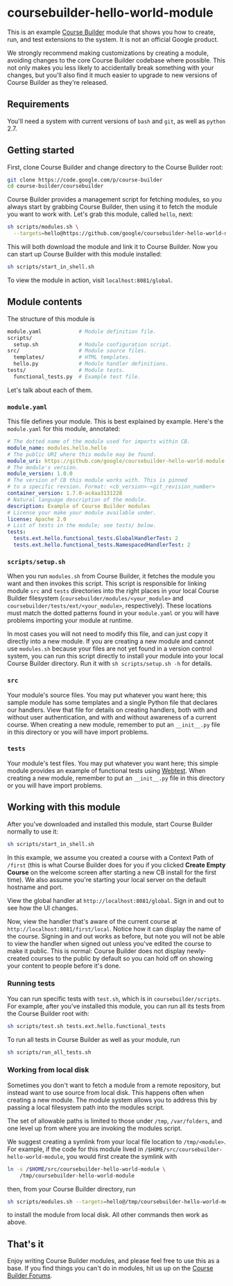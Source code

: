 # coursebuilder-hello-world-module

This is an example [Course Builder] module that shows you how to create, run,
and test extensions to the system. It is not an official Google product.

We strongly recommend making customizations by creating a module, avoiding
changes to the core Course Builder codebase where possible. This not only makes
you less likely to accidentally break something with your changes, but you'll
also find it much easier to upgrade to new versions of Course Builder as they're
released.

## Requirements

You'll need a system with current versions of `bash` and `git`, as well as
`python` 2.7.

## Getting started

First, clone Course Builder and change directory to the Course Builder root:

```sh
git clone https://code.google.com/p/course-builder
cd course-builder/coursebuilder
```

Course Builder provides a management script for fetching modules, so you always
start by grabbing Course Builder, then using it to fetch the module you want to
work with. Let's grab this module, called `hello`, next:

```sh
sh scripts/modules.sh \
  --targets=hello@https://github.com/google/coursebuilder-hello-world-module
```

This will both download the module and link it to Course Builder. Now you can
start up Course Builder with this module installed:

```sh
sh scripts/start_in_shell.sh
```

To view the module in action, visit `localhost:8081/global`.

## Module contents

The structure of this module is

```sh
module.yaml            # Module definition file.
scripts/
  setup.sh             # Module configuration script.
src/                   # Module source files.
  templates/           # HTML templates.
  hello.py             # Module handler definitions.
tests/                 # Module tests.
  functional_tests.py  # Example test file.
```

Let's talk about each of them.

### `module.yaml`

This file defines your module. This is best explained by example. Here's the
`module.yaml` for this module, annotated:

```yaml
# The dotted name of the module used for imports within CB.
module_name: modules.hello.hello
# The public URI where this module may be found.
module_uri: https://github.com/google/coursebuilder-hello-world-module
# The module's version.
module_version: 1.0.0
# The version of CB this module works with. This is pinned
# to a specific revsion. Format: <cb_version>-<git_revision_number>
container_version: 1.7.0-ac4aa3131228
# Natural language description of the module.
description: Example of Course Builder modules
# License your make your module available under.
license: Apache 2.0
# List of tests in the module; see tests/ below.
tests:
  tests.ext.hello.functional_tests.GlobalHandlerTest: 2
  tests.ext.hello.functional_tests.NamespacedHandlerTest: 2
```

### `scripts/setup.sh`

When you run `modules.sh` from Course Builder, it fetches the module you want
and then invokes this script. This script is responsible for linking module
`src` and `tests` directories into the right places in your local Course Builder
filesystem (`coursebuilder/modules/<your_module>` and
`coursebuilder/tests/ext/<your_module>`, respectively). These locations must
match the dotted patterns found in your `module.yaml` or you will have problems
importing your module at runtime.

In most cases you will not need to modify this file, and can just copy it
directly into a new module. If you are creating a new module and cannot use
`modules.sh` because your files are not yet found in a version control system,
you can run this script directly to install your module into your local Course
Builder directory. Run it with `sh scripts/setup.sh -h` for details.

### `src`

Your module's source files. You may put whatever you want here; this sample
module has some templates and a single Python file that declares our handlers.
View that file for details on creating handlers, both with and without user
authentication, and with and without awareness of a current course. When
creating a new module, remember to put an `__init__.py` file in this directory
or you will have import problems.

### `tests`

Your module's test files. You may put whatever you want here; this simple
module provides an example of functional tests using [Webtest]. When creating a
new module, remember to put an `__init__.py` file in this directory or you will
have import problems.

## Working with this module

After you've downloaded and installed this module, start Course Builder normally
to use it:

```sh
sh scripts/start_in_shell.sh
```

In this example, we assume you created a course with a Context Path of `/first`
(this is what Course Builder does for you if you clicked **Create Empty Course**
on the welcome screen after starting a new CB install for the first time). We
also assume you're starting your local server on the default hostname and port.

View the global handler at `http://localhost:8081/global`. Sign in and out to
see how the UI changes.

Now, view the handler that's aware of the current course at
`http://localhost:8081/first/local`. Notice how it can display the name of the
course. Signing in and out works as before, but note you will not be able to
view the handler when signed out unless you've edited the course to make it
public. This is normal: Course Builder does not display newly-created courses to
the public by default so you can hold off on showing your content to people
before it's done.

### Running tests

You can run specific tests with `test.sh`, which is in `coursebuilder/scripts`.
For example, after you've installed this module, you can run all its tests from
the Course Builder root with:

```sh
sh scripts/test.sh tests.ext.hello.functional_tests
```

To run all tests in Course Builder as well as your module, run

```sh
sh scripts/run_all_tests.sh
```

### Working from local disk

Sometimes you don't want to fetch a module from a remote repository, but instead
want to use source from local disk. This happens often when creating a new
module. The module system allows you to address this by passing a local
filesystem path into the modules script.

The set of allowable paths is limited to those under `/tmp`, `/var/folders`, and
one level up from where you are invoking the modules script.

We suggest creating a symlink from your local file location to `/tmp/<module>`.
For example, if the code for this module lived in
`/$HOME/src/coursebuilder-hello-world-module`, you would first create the
symlink with

```sh
ln -s /$HOME/src/coursebuilder-hello-world-module \
    /tmp/coursebuilder-hello-world-module
```

then, from your Course Builder directory, run

```sh
sh scripts/modules.sh --targets=hello@/tmp/coursebuilder-hello-world-module
```

to install the module from local disk. All other commands then work as above.

## That's it

Enjoy writing Course Builder modules, and please feel free to use this as a
base. If you find things you can't do in modules, hit us up on the
[Course Builder Forums].

[Course Builder]:https://code.google.com/p/course-builder/
[Course Builder Forums]:https://groups.google.com/forum/?fromgroups#!forum/course-builder-forum
[Webtest]:http://webtest.pythonpaste.org/en/latest/
